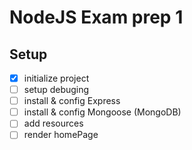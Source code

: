 # NodeJS Exam prep 1

## Setup

- [x] initialize project
- [ ] setup debuging
- [ ] install & config Express
- [ ] install & config Mongoose (MongoDB)
- [ ] add resources
- [ ] render homePage
